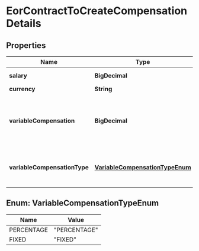 

# EorContractToCreateCompensationDetails


## Properties

| Name | Type | Description | Notes |
|------------ | ------------- | ------------- | -------------|
|**salary** | **BigDecimal** | Employee&#39;s gross annual salary. |  |
|**currency** | **String** | Salary currency. |  |
|**variableCompensation** | **BigDecimal** | Variable compensation. For example, if the person will earn 5% of the gross annual salary as the variable compensation, enter 5. |  [optional] |
|**variableCompensationType** | [**VariableCompensationTypeEnum**](#VariableCompensationTypeEnum) | Should be set only if variable_compensation is set. It can be PERCENTAGE or FIXED. |  [optional] |



## Enum: VariableCompensationTypeEnum

| Name | Value |
|---- | -----|
| PERCENTAGE | &quot;PERCENTAGE&quot; |
| FIXED | &quot;FIXED&quot; |



